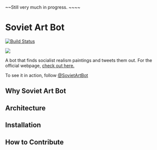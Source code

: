 ~~Still very much in progress. ~~~~

# Soviet Art Bot

[![Build Status](https://travis-ci.org/veekaybee/soviet-art-bot.svg?branch=master)](https://travis-ci.org/veekaybee/soviet-art-bot)

![](https://raw.githubusercontent.com/veekaybee/soviet-art-bot/gh-pages/static/in_peaceful_fields.jpg)

A bot that finds socialist realism paintings and tweets them out.  For the official webpage, [check out here.](https://veekaybee.github.io/soviet-art-bot/) 

To see it in action, follow [@SovietArtBot](https://twitter.com/SovietArtBot)

## Why Soviet Art Bot

## Architecture 

## Installation




## How to Contribute
